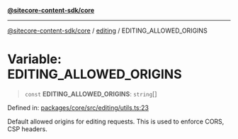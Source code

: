 [**@sitecore-content-sdk/core**](../../README.md)

***

[@sitecore-content-sdk/core](../../README.md) / [editing](../README.md) / EDITING\_ALLOWED\_ORIGINS

# Variable: EDITING\_ALLOWED\_ORIGINS

> `const` **EDITING\_ALLOWED\_ORIGINS**: `string`[]

Defined in: [packages/core/src/editing/utils.ts:23](https://github.com/Sitecore/content-sdk/blob/49730513e5708f82afd41a071847a7598aa586bb/packages/core/src/editing/utils.ts#L23)

Default allowed origins for editing requests. This is used to enforce CORS, CSP headers.
